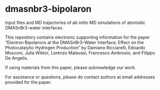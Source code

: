 # dmasnbr3-bipolaron
Input files and MD trajectories of ab initio MD simulations of atomistic DMASnBr3-water interfaces.

This repository contains electronic supporting information for the paper 
“Electron Bipolarons at the DMASnBr3–Water Interface: Effect on the Photocatalytic Hydrogen Production” by
Damiano Ricciarelli, Edoardo Mosconi, Julia Wiktor, Lorenzo Malavasi, Francesco Ambrosio, and Filippo De Angelis.

If using materials from this paper, please acknowledge our work.

For assistance or questions, please do contact authors at email addresses provided for the paper.
